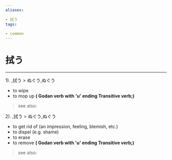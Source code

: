 ```yaml
---
aliases:
    
- 拭う
tags:
    
- common
---
```


# 拭う
---
1).
,拭う > ぬぐう,ぬぐう

- to wipe
- to mop up
**( Godan verb with 'u' ending Transitive verb;)**
> see also: 
            
2).
,拭う > ぬぐう,ぬぐう

- to get rid of (an impression, feeling, blemish, etc.)
- to dispel (e.g. shame)
- to erase
- to remove
**( Godan verb with 'u' ending Transitive verb;)**
> see also: 
            